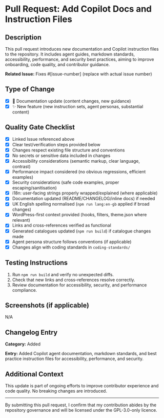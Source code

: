 # Pull Request: Add Copilot Docs and Instruction Files

## Description

This pull request introduces new documentation and Copilot instruction files to the repository. It includes agent guides, markdown standards, accessibility, performance, and security best practices, aiming to improve onboarding, code quality, and contributor guidance.

**Related Issue:** Fixes #[issue-number] (replace with actual issue number)

## Type of Change

-   [x] 📝 Documentation update (content changes, new guidance)
-   [x] ✨ New feature (new instruction sets, agent personas, substantial content)

## Quality Gate Checklist

-   [x] Linked Issue referenced above
-   [x] Clear test/verification steps provided below
-   [x] Changes respect existing file structure and conventions
-   [x] No secrets or sensitive data included in changes
-   [x] Accessibility considerations (semantic markup, clear language, contrast)
-   [x] Performance impact considered (no obvious regressions, efficient examples)
-   [x] Security considerations (safe code examples, proper escaping/sanitisation)
-   [x] i18n: user‑facing strings properly wrapped/explained (where applicable)
-   [x] Documentation updated (README/CHANGELOG/inline docs) if needed
-   [x] UK English spelling normalised (`npm run lang:en-gb` applied if broad changes)
-   [x] WordPress-first context provided (hooks, filters, theme.json where relevant)
-   [x] Links and cross-references verified as functional
-   [x] Generated catalogues updated (`npm run build`) if catalogue changes made
-   [x] Agent persona structure follows conventions (if applicable)
-   [x] Changes align with coding standards in `coding-standards/`

## Testing Instructions

1. Run `npm run build` and verify no unexpected diffs.
2. Check that new links and cross-references resolve correctly.
3. Review documentation for accessibility, security, and performance compliance.

## Screenshots (if applicable)

N/A

## Changelog Entry

**Category:** Added

**Entry:** Added Copilot agent documentation, markdown standards, and best practice instruction files for accessibility, performance, and security.

## Additional Context

This update is part of ongoing efforts to improve contributor experience and code quality. No breaking changes are introduced.

---

By submitting this pull request, I confirm that my contribution abides by the repository governance and will be licensed under the GPL-3.0-only licence.
